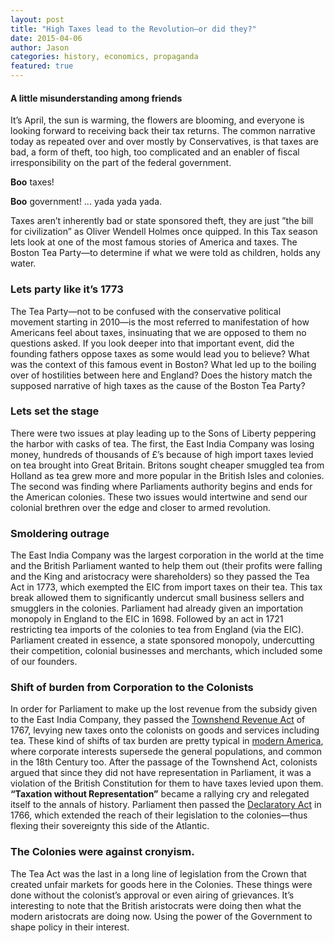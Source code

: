 ```yaml
---
layout: post
title: "High Taxes lead to the Revolution—or did they?"
date: 2015-04-06
author: Jason
categories: history, economics, propaganda
featured: true
---
```

#### A little misunderstanding among friends
It’s April, the sun is warming, the flowers are blooming, and everyone is looking forward to receiving back their tax returns. The common narrative today as repeated over and over mostly by Conservatives, is that taxes are bad, a form of theft, too high, too complicated and an enabler of fiscal irresponsibility on the part of the federal government.

__Boo__ taxes!

__Boo__ government! ... yada yada yada.

Taxes aren’t inherently bad or state sponsored theft, they are just ”the bill for civilization” as Oliver Wendell Holmes once quipped. In this Tax season lets look at one of the most famous stories of America and taxes. The Boston Tea Party—to determine if what we were told as children, holds any water.

### Lets party like it’s 1773
The Tea Party—not to be confused with the conservative political movement starting in 2010—is the most referred to manifestation of how Americans feel about taxes, insinuating that we are opposed to them no questions asked. If you look deeper into that important event, did the founding fathers oppose taxes as some would lead you to believe? What was the context of this famous event in Boston? What led up to the boiling over of hostilities between here and England? Does the history match the supposed narrative of high taxes as the cause of the Boston Tea Party?

### Lets set the stage
There were two issues at play leading up to the Sons of Liberty peppering the harbor with casks of tea. The first, the East India Company was losing money, hundreds of thousands of £’s because of high import taxes levied on tea brought into Great Britain. Britons sought cheaper smuggled tea from Holland as tea grew more and more popular in the British Isles and colonies. The second was finding where Parliaments authority begins and ends for the American colonies. These two issues would intertwine and send our colonial brethren over the edge and closer to armed revolution.

### Smoldering outrage
The East India Company was the largest corporation in the world at the time and the British Parliament wanted to help them out (their profits were falling and the King and aristocracy were shareholders) so they passed the Tea Act in 1773, which exempted the EIC from import taxes on their tea. This tax break allowed them to significantly undercut small business sellers and smugglers in the colonies.  Parliament had already given an importation monopoly in England to the EIC in 1698. Followed by an act in 1721 restricting tea imports of the colonies to tea from England (via the EIC). Parliament created in essence, a state sponsored monopoly, undercutting their competition, colonial businesses and merchants, which included some of our founders.

### Shift of burden from Corporation to the Colonists  
In order for Parliament to make up the lost revenue from the subsidy given to the East India Company, they passed the [Townshend Revenue Act](http://en.wikipedia.org/wiki/Townshend_Acts) of 1767, levying new taxes onto the colonists on goods and services including tea. These kind of shifts of tax burden are pretty typical in [modern America](http://rdwolff.com/content/massive-shift-tax-burden-corporations-individuals-statistical-mirage), where corporate interests supersede the general populations, and common in the 18th Century too. After the passage of the Townshend Act, colonists argued that since they did not have representation in Parliament, it was a violation of the British Constitution for them to have taxes levied upon them. __“Taxation without Representation”__ became a rallying cry and relegated itself to the annals of history. Parliament then passed the [Declaratory Act](http://en.wikipedia.org/wiki/Declaratory_Act) in 1766, which extended the reach of their legislation to the colonies—thus flexing their sovereignty this side of the Atlantic.

### The Colonies were against cronyism.
The Tea Act was the last in a long line of legislation from the Crown that created unfair markets for goods here in the Colonies.  These things were done without the colonist’s approval or even airing of grievances. It’s interesting to note that the British aristocrats were doing then what the modern aristocrats are doing now. Using the power of the Government to shape policy in their interest.
